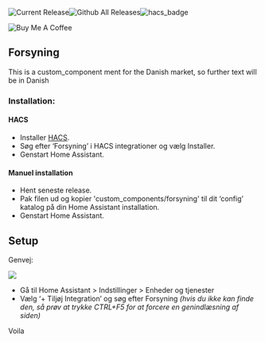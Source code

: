 ![Current Release](https://img.shields.io/github/release/mtrab/forsyning/all.svg?style=plastic)![Github All Releases](https://img.shields.io/github/downloads/mtrab/forsyning/total.svg?style=plastic)![hacs_badge](https://img.shields.io/badge/HACS-Default-orange.svg?style=plastic)

![Buy Me A Coffee](https://www.buymeacoffee.com/assets/img/custom_images/orange_img.png)

## Forsyning

This is a custom\_component ment for the Danish market, so further text will be in Danish

### Installation:

#### HACS

*   Installer [HACS](https://hacs.xyz).
*   Søg efter ‘Forsyning’ i HACS integrationer og vælg Installer.
*   Genstart Home Assistant.

#### Manuel installation

*   Hent seneste release.
*   Pak filen ud og kopier 'custom\_components/forsyning' til dit ‘config’ katalog på din Home Assistant installation.
*   Genstart Home Assistant.

## Setup

Genvej:  
  
![](https://my.home-assistant.io/badges/config_flow_start.svg)

*   Gå til Home Assistant > Indstillinger > Enheder og tjenester
*   Vælg ‘+ Tiljøj Integration’ og søg efter Forsyning _(hvis du ikke kan finde den, så prøv at trykke CTRL+F5 for at forcere en genindlæsning af siden)_

Voila